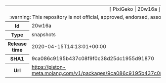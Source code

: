 <html><table>
<tr><td colspan="2" align="center"><img width="0" height="0"><br/>⌈ PixiGeko | 20w16a ⌋<br/><img width="0" height="0"></td></tr>
<tr><td colspan="2" align="center"><img width="0" height="0"><br/>
:warning: This repository is not official, approved, endorsed, associated or connected with Mojang :warning:
<br/><img width="0" height="0"></td></tr>
<tr><th>Id</th><td>20w16a</td></tr>
<tr><th>Type</th><td>snapshots</td></tr>
<tr><th>Release time</th><td>2020-04-15T14:13:01+00:00</td></tr>
<tr><th>SHA1</th><td>9ca086c9195b437c08f9f0c38d25dc1955d91870</td></tr>
<tr><th>Url</th><td><a href="https://piston-meta.mojang.com/v1/packages/9ca086c9195b437c08f9f0c38d25dc1955d91870/20w16a.json">https://piston-meta.mojang.com/v1/packages/9ca086c9195b437c08f9f0c38d25dc1955d91870/20w16a.json</a></td></tr>